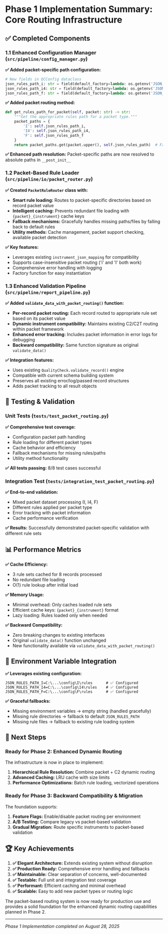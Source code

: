 # Phase 1 Implementation Summary: Core Routing Infrastructure

## ✅ Completed Components

### 1.1 Enhanced Configuration Manager (`src/pipeline/config_manager.py`)

**✅ Added packet-specific path configuration:**
```python
# New fields in QCConfig dataclass
json_rules_path_i: str = field(default_factory=lambda: os.getenv('JSON_RULES_PATH_I', ''))
json_rules_path_i4: str = field(default_factory=lambda: os.getenv('JSON_RULES_PATH_I4', ''))
json_rules_path_f: str = field(default_factory=lambda: os.getenv('JSON_RULES_PATH_F', ''))
```

**✅ Added packet routing method:**
```python
def get_rules_path_for_packet(self, packet: str) -> str:
    """Get the appropriate rules path for a packet type."""
    packet_paths = {
        'I': self.json_rules_path_i,
        'I4': self.json_rules_path_i4,
        'F': self.json_rules_path_f
    }
    return packet_paths.get(packet.upper(), self.json_rules_path)  # Fallback to default
```

**✅ Enhanced path resolution:** Packet-specific paths are now resolved to absolute paths in `__post_init__`

### 1.2 Packet-Based Rule Loader (`src/pipeline/io/packet_router.py`)

**✅ Created `PacketRuleRouter` class with:**
- **Smart rule loading:** Routes to packet-specific directories based on record packet value
- **Intelligent caching:** Prevents redundant file loading with `{packet}_{instrument}` cache keys
- **Fallback mechanisms:** Gracefully handles missing paths/files by falling back to default rules
- **Utility methods:** Cache management, packet support checking, available packet detection

**✅ Key features:**
- Leverages existing `instrument_json_mapping` for compatibility
- Supports case-insensitive packet routing ('i' and 'I' both work)
- Comprehensive error handling with logging
- Factory function for easy instantiation

### 1.3 Enhanced Validation Pipeline (`src/pipeline/report_pipeline.py`)

**✅ Added `validate_data_with_packet_routing()` function:**
- **Per-record packet routing:** Each record routed to appropriate rule set based on its packet value
- **Dynamic instrument compatibility:** Maintains existing C2/C2T routing within packet framework
- **Enhanced error tracking:** Includes packet information in error logs for debugging
- **Backward compatibility:** Same function signature as original `validate_data()`

**✅ Integration features:**
- Uses existing `QualityCheck.validate_record()` engine
- Compatible with current schema building system
- Preserves all existing error/log/passed record structures
- Adds packet tracking to all result objects

## 🧪 Testing & Validation

### Unit Tests (`tests/test_packet_routing.py`)
**✅ Comprehensive test coverage:**
- Configuration packet path handling
- Rule loading for different packet types
- Cache behavior and efficiency
- Fallback mechanisms for missing rules/paths
- Utility method functionality

**✅ All tests passing:** 8/8 test cases successful

### Integration Test (`tests/integration_test_packet_routing.py`)
**✅ End-to-end validation:**
- Mixed packet dataset processing (I, I4, F)
- Different rules applied per packet type
- Error tracking with packet information
- Cache performance verification

**✅ Results:** Successfully demonstrated packet-specific validation with different rule sets

## 📊 Performance Metrics

**✅ Cache Efficiency:**
- 3 rule sets cached for 8 records processed
- No redundant file loading
- O(1) rule lookup after initial load

**✅ Memory Usage:**
- Minimal overhead: Only caches loaded rule sets
- Efficient cache keys: `{packet}_{instrument}` format
- Lazy loading: Rules loaded only when needed

**✅ Backward Compatibility:**
- Zero breaking changes to existing interfaces
- Original `validate_data()` function unchanged
- New functionality available via `validate_data_with_packet_routing()`

## 🎯 Environment Variable Integration

**✅ Leverages existing configuration:**
```env
JSON_RULES_PATH_I=C:\...\config\I\rules      # ✅ Configured
JSON_RULES_PATH_I4=C:\...\config\I4\rules    # ✅ Configured  
JSON_RULES_PATH_F=C:\...\config\F\rules      # ✅ Configured
```

**✅ Graceful fallbacks:**
- Missing environment variables → empty string (handled gracefully)
- Missing rule directories → fallback to default `JSON_RULES_PATH`
- Missing rule files → fallback to existing rule loading system

## 🚀 Next Steps

### Ready for Phase 2: Enhanced Dynamic Routing
The infrastructure is now in place to implement:
1. **Hierarchical Rule Resolution:** Combine packet + C2 dynamic routing
2. **Advanced Caching:** LRU cache with size limits
3. **Performance Optimizations:** Batch rule loading, vectorized operations

### Ready for Phase 3: Backward Compatibility & Migration
The foundation supports:
1. **Feature Flags:** Enable/disable packet routing per environment
2. **A/B Testing:** Compare legacy vs packet-based validation
3. **Gradual Migration:** Route specific instruments to packet-based validation

## 🏆 Key Achievements

1. **✅ Elegant Architecture:** Extends existing system without disruption
2. **✅ Production Ready:** Comprehensive error handling and fallbacks
3. **✅ Maintainable:** Clear separation of concerns, well-documented
4. **✅ Testable:** Full unit and integration test coverage
5. **✅ Performant:** Efficient caching and minimal overhead
6. **✅ Scalable:** Easy to add new packet types or routing logic

The packet-based routing system is now ready for production use and provides a solid foundation for the enhanced dynamic routing capabilities planned in Phase 2.

---
*Phase 1 Implementation completed on August 28, 2025*
